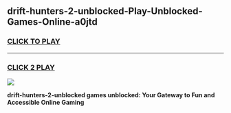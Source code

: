 
## drift-hunters-2-unblocked-Play-Unblocked-Games-Online-a0jtd
<h3>
<a href="https://premium76.site?title=drift-hunters-2-unblocked&ref=25A">CLICK TO PLAY</a></h3>
<hr>

<h3>
<a href="https://premium76.site?title=drift-hunters-2-unblocked&ref=25A">CLICK 2 PLAY</a>
  
</h3>

<a href="https://premium76.site?title=drift-hunters-2-unblocked&ref=25A"><img src="https://clearcache.store/games.png"></a>


**drift-hunters-2-unblocked games unblocked: Your Gateway to Fun and Accessible Online Gaming**
